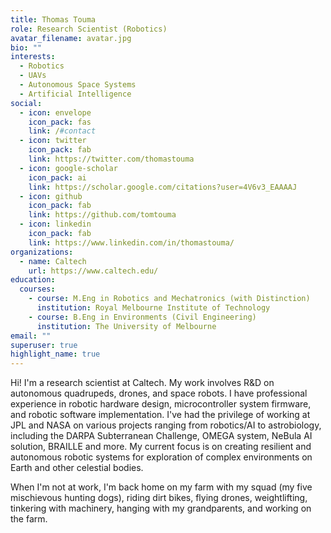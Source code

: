 ```yaml
---
title: Thomas Touma
role: Research Scientist (Robotics)
avatar_filename: avatar.jpg
bio: ""
interests:
  - Robotics
  - UAVs
  - Autonomous Space Systems
  - Artificial Intelligence
social:
  - icon: envelope
    icon_pack: fas
    link: /#contact
  - icon: twitter
    icon_pack: fab
    link: https://twitter.com/thomastouma
  - icon: google-scholar
    icon_pack: ai
    link: https://scholar.google.com/citations?user=4V6v3_EAAAAJ
  - icon: github
    icon_pack: fab
    link: https://github.com/tomtouma
  - icon: linkedin
    icon_pack: fab
    link: https://www.linkedin.com/in/thomastouma/
organizations:
  - name: Caltech
    url: https://www.caltech.edu/
education:
  courses:
    - course: M.Eng in Robotics and Mechatronics (with Distinction)
      institution: Royal Melbourne Institute of Technology
    - course: B.Eng in Environments (Civil Engineering)
      institution: The University of Melbourne
email: ""
superuser: true
highlight_name: true
---
```

Hi! I'm a research scientist at Caltech. <!--I'm also an affiliate roboticist at the NASA Jet Propulsion Laboratory.--> My work involves R&D on autonomous quadrupeds, drones, and space robots. I have professional experience in robotic hardware design, microcontroller system firmware, and robotic software implementation. I've had the privilege of working at JPL and NASA on various projects ranging from robotics/AI to astrobiology, including the DARPA Subterranean Challenge, OMEGA system, NeBula AI solution, BRAILLE and more. My current focus is on creating resilient and autonomous robotic systems for exploration of complex environments on Earth and other celestial bodies. 

When I'm not at work, I'm back home on my farm with my squad (my five mischievous hunting dogs), riding dirt bikes, flying drones, weightlifting, tinkering with machinery, hanging with my grandparents, and working on the farm.

<!--{{< icon name="download" pack="fas" >}} Download my {{< staticref "uploads/demo_resume.pdf" "newtab" >}}resumé{{< /staticref >}}.-->